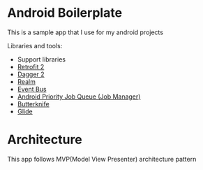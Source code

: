 # Android Boilerplate
This is a sample app that I use for my android projects

Libraries and tools:

- Support libraries
- [Retrofit 2](http://square.github.io/retrofit/)
- [Dagger 2](http://google.github.io/dagger/)
- [Realm](https://realm.io/)
- [Event Bus](http://greenrobot.org/eventbus/)
- [Android Priority Job Queue (Job Manager)](https://github.com/yigit/android-priority-jobqueue)
- [Butterknife](https://github.com/JakeWharton/butterknife)
- [Glide](https://github.com/bumptech/glide)

# Architecture 
This app follows MVP(Model View Presenter) architecture pattern

